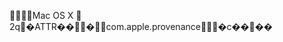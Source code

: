     Mac OS X         2   q      �                                      ATTR       �   �                     �     com.apple.provenance  �c����
